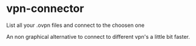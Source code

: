 # vpn-connector
List all your .ovpn files and connect to the choosen one

An non graphical alternative to connect to different vpn's a little bit faster. 
